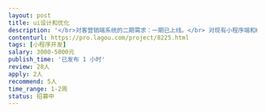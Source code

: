 ```yaml
---                
layout: post       
title: ui设计和优化           
description: '</br>对客营销端系统的二期需求：一期已上线。</br> 对现有小程序端和H5端的UI进行优化，页面功能增强。总计12个页面，全部是信息展示功能。</br>要求：</br>前端小团队，或有UI设计水平的前端开发个人。</br>ui设计水平高，熟练原生小程序开发 和 基于VUE的H5开发，出活快！</br>另有AFRAM全景图展示功能优化，做过全景展示，能解决问题。</br>小项目，需要尽快投入开发，1-2周内完成。</br>'     
contenturl: https://pro.lagou.com/project/8225.html      
tags: [小程序开发]            
salary: 3000-5000元          
publish_time: '已发布 1 小时'         
review: 28人                   
apply: 2人                   
recommend: 5人                   
time_range: 1-2周              
status: 招募中                  
---                 
```

